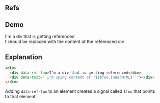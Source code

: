 ## Refs

## Demo

<div>
     <div data-ref-foo>I'm a div that is getting referenced</div>
     <div class="card bg-primary text-primary-content">
          <div class="card-body">
               <div class="card-title" data-text="`I'm using content of '${$foo.innerHTML}'`">
                    I should be replaced with the content of the referenced div
               </div>
          </div>
     </div>
</div>

## Explanation

```html
<div>
  <div data-ref-foo>I'm a div that is getting referenced</div>
  <div data-text="`I'm using content of '${$foo.innerHTML}'`"></div>
</div>
```

Adding `data-ref-foo` to an element creates a signal called `$foo` that points to that element.
